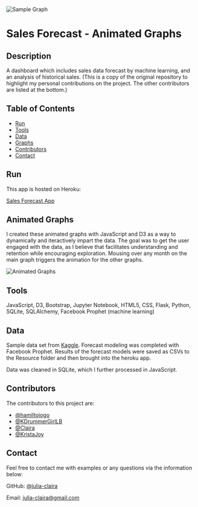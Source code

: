 ![Sample Graph](Resources/logo.png)

# Sales Forecast - Animated Graphs

## Description 

A dashboard which includes sales data forecast by machine learning, and an analysis of historical sales. (This is a copy of the original repository to highlight my personal contributions on the project. The other contributors are listed at the bottom.)



## Table of Contents
* [Run](#Results)
* [Tools](#Tools)
* [Data](#Data)
* [Graphs](#Graphs)
* [Contributors](#Contributors)
* [Contact](#Contact)



## Run

This app is hosted on Heroku:

[Sales Forecast App](https://instantoffice.herokuapp.com/)


  
## Animated Graphs

I created these animated graphs with JavaScript and D3 as a way to dynamically and iteractively impart the data. The goal was to get the user engaged with the data, as I believe that facilitates understanding and retention while encouraging exploration. Mousing over any month on the main graph triggers the animation for the other graphs.

![Animated Graphs](SalesApp/static/images/animated_graph.png)



## Tools

JavaScript, D3, Bootstrap, Jupyter Notebook, HTML5, CSS, Flask, Python, SQLite, SQLAlchemy, Facebook Prophet (machine learning)



## Data
Sample data set from [Kaggle](https://www.kaggle.com/rohitsahoo/sales-forecasting).  Forecast modeling was completed with Facebook Prophet. 
Results of the forecast models were saved as CSVs to the Resource folder and then brought into the heroku app.

Data was cleaned in SQLite, which I further processed in JavaScript.



## Contributors
The contributors to this project are:
* [@hamiltojogo](https://github.com/hamiltojogo)
* [@KDrummerGirlLB](https://github.com/DrummerGirlLB)
* [@Claira](https://github.com/julia-claira)
* [@KristaJoy](https://github.com/KristaJoy)



## Contact

Feel free to contact me with examples or any questions via the information below:

GitHub: [@julia-claira](https://api.github.com/users/julia-claira)

Email: julia-claira@gmail.com
